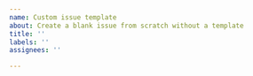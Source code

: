 ```yaml
---
name: Custom issue template
about: Create a blank issue from scratch without a template
title: ''
labels: ''
assignees: ''

---
```



